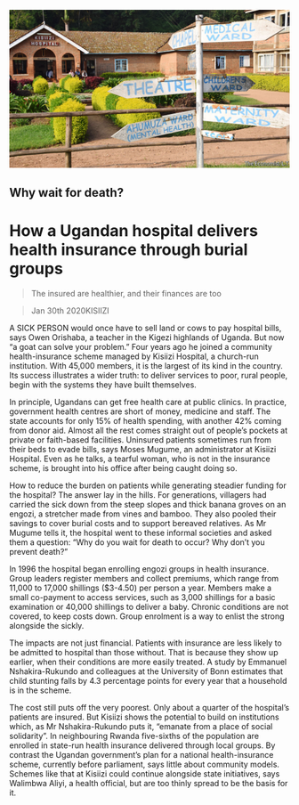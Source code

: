 ![](./images/20200201_MAP002_0.jpg)

## Why wait for death?

# How a Ugandan hospital delivers health insurance through burial groups

> The insured are healthier, and their finances are too

> Jan 30th 2020KISIIZI

A  SICK PERSON would once have to sell land or cows to pay hospital bills, says Owen Orishaba, a teacher in the Kigezi highlands of Uganda. But now “a goat can solve your problem.” Four years ago he joined a community health-insurance scheme managed by Kisiizi Hospital, a church-run institution. With 45,000 members, it is the largest of its kind in the country. Its success illustrates a wider truth: to deliver services to poor, rural people, begin with the systems they have built themselves.

In principle, Ugandans can get free health care at public clinics. In practice, government health centres are short of money, medicine and staff. The state accounts for only 15% of health spending, with another 42% coming from donor aid. Almost all the rest comes straight out of people’s pockets at private or faith-based facilities. Uninsured patients sometimes run from their beds to evade bills, says Moses Mugume, an administrator at Kisiizi Hospital. Even as he talks, a tearful woman, who is not in the insurance scheme, is brought into his office after being caught doing so.

How to reduce the burden on patients while generating steadier funding for the hospital? The answer lay in the hills. For generations, villagers had carried the sick down from the steep slopes and thick banana groves on an engozi, a stretcher made from vines and bamboo. They also pooled their savings to cover burial costs and to support bereaved relatives. As Mr Mugume tells it, the hospital went to these informal societies and asked them a question: “Why do you wait for death to occur? Why don’t you prevent death?”

In 1996 the hospital began enrolling engozi groups in health insurance. Group leaders register members and collect premiums, which range from 11,000 to 17,000 shillings ($3-4.50) per person a year. Members make a small co-payment to access services, such as 3,000 shillings for a basic examination or 40,000 shillings to deliver a baby. Chronic conditions are not covered, to keep costs down. Group enrolment is a way to enlist the strong alongside the sickly.

The impacts are not just financial. Patients with insurance are less likely to be admitted to hospital than those without. That is because they show up earlier, when their conditions are more easily treated. A study by Emmanuel Nshakira-Rukundo and colleagues at the University of Bonn estimates that child stunting falls by 4.3 percentage points for every year that a household is in the scheme.

The cost still puts off the very poorest. Only about a quarter of the hospital’s patients are insured. But Kisiizi shows the potential to build on institutions which, as Mr Nshakira-Rukundo puts it, “emanate from a place of social solidarity”. In neighbouring Rwanda five-sixths of the population are enrolled in state-run health insurance delivered through local groups. By contrast the Ugandan government’s plan for a national health-insurance scheme, currently before parliament, says little about community models. Schemes like that at Kisiizi could continue alongside state initiatives, says Walimbwa Aliyi, a health official, but are too thinly spread to be the basis for it.